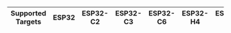 | Supported Targets | ESP32 | ESP32-C2 | ESP32-C3 | ESP32-C6 | ESP32-H4 | ESP32-S2 | ESP32-S3 |
| ----------------- | ----- | -------- | -------- | -------- | -------- | -------- | -------- |
